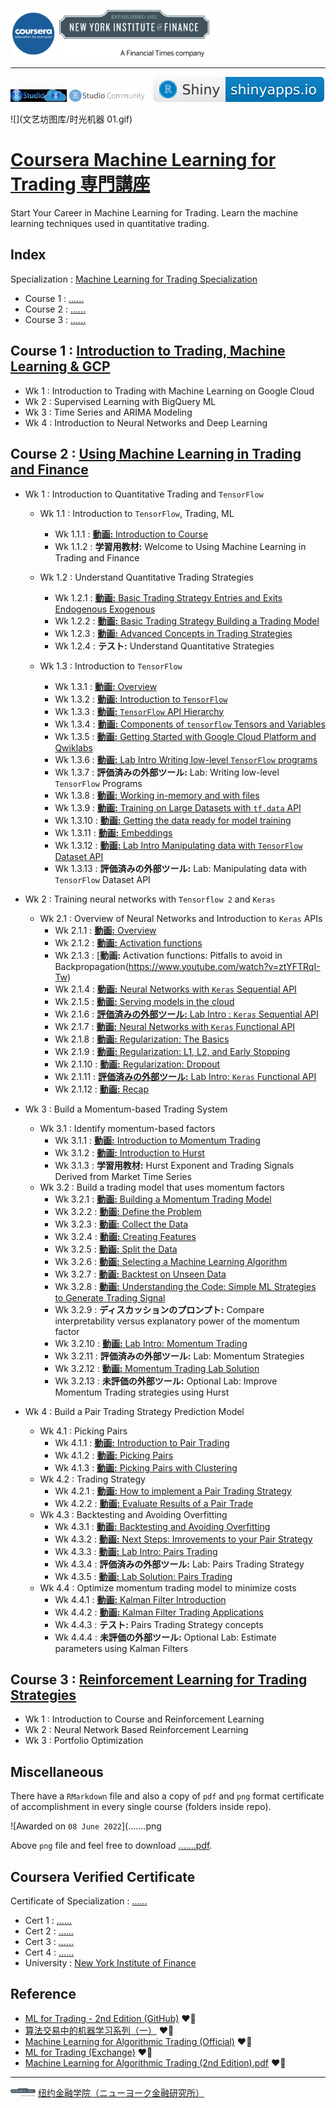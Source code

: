 <img src='文艺坊图库/coursera.jpg' width='74'> <img src='文艺坊图库/NYIF.jpeg' width='240'>

------

[<img src='文艺坊图库/RStudioCloud.png' height='20'>](https://rstudio.cloud) [<img src='文艺坊图库/RStudioCom2.png' height='20'>](https://community.rstudio.com/new-topic?category=shiny&tags=shiny) [![](文艺坊图库/shiny-badge.svg)](https://www.shinyapps.io)

![](文艺坊图库/时光机器 01.gif)

# [Coursera Machine Learning for Trading 専門講座](https://www.coursera.org/specializations/machine-learning-trading?)

Start Your Career in Machine Learning for Trading. Learn the machine learning techniques used in quantitative trading.

## Index

Specialization : [Machine Learning for Trading Specialization](https://www.coursera.org/specializations/machine-learning-trading)

- Course 1 : [......](h)
- Course 2 : [......]()
- Course 3 : [......]()

## Course 1 : [Introduction to Trading, Machine Learning & GCP](https://www.coursera.org/learn/introduction-trading-machine-learning-gcp?specialization=machine-learning-trading)

  - Wk 1 : Introduction to Trading with Machine Learning on Google Cloud
  - Wk 2 : Supervised Learning with BigQuery ML
  - Wk 3 : Time Series and ARIMA Modeling
  - Wk 4 : Introduction to Neural Networks and Deep Learning


## Course 2 :  [Using Machine Learning in Trading and Finance](https://www.coursera.org/learn/machine-learning-trading-finance)

  - Wk 1 : Introduction to Quantitative Trading and `TensorFlow`
    - Wk 1.1 : Introduction to `TensorFlow`, Trading, ML
      - Wk 1.1.1 : [**動画:** Introduction to Course](https://www.youtube.com/watch?v=HR9InPaahA0)
      - Wk 1.1.2 : **学習用教材:** Welcome to Using Machine Learning in Trading and Finance
      
    - Wk 1.2 : Understand Quantitative Trading Strategies
      - Wk 1.2.1 : [**動画:** Basic Trading Strategy Entries and Exits Endogenous Exogenous](https://www.youtube.com/watch?v=Ffmcq2HZz30)
      - Wk 1.2.2 : [**動画:** Basic Trading Strategy Building a Trading Model](https://www.youtube.com/watch?v=5kfVeUCa9EM)
      - Wk 1.2.3 : [**動画:** Advanced Concepts in Trading Strategies](https://www.youtube.com/watch?v=0dN8xWv674A)
      - Wk 1.2.4 : **テスト:** Understand Quantitative Strategies
      
    - Wk 1.3 : Introduction to `TensorFlow`
      - Wk 1.3.1 : [**動画:** Overview](https://www.youtube.com/watch?v=odC8-RAnslc)
      - Wk 1.3.2 : [**動画:** Introduction to `TensorFlow`](https://www.youtube.com/watch?v=_nNksFwPbZk)
      - Wk 1.3.3 : [**動画:** `TensorFlow` API Hierarchy](https://www.youtube.com/watch?v=5FHCRO22MzI)
      - Wk 1.3.4 : [**動画:** Components of `tensorflow` Tensors and Variables](https://www.youtube.com/watch?v=JuHPqzq6glU)
      - Wk 1.3.5 : [**動画:** Getting Started with Google Cloud Platform and Qwiklabs](https://www.youtube.com/watch?v=G1fs73llt_w)
      - Wk 1.3.6 : [**動画:** Lab Intro Writing low-level `TensorFlow` programs](https://www.youtube.com/watch?v=Chkgaa-k7aA)
      - Wk 1.3.7 : **評価済みの外部ツール:** Lab: Writing low-level `TensorFlow` Programs
      - Wk 1.3.8 : [**動画:** Working in-memory and with files](https://www.youtube.com/watch?v=LKlDWW7Coxo)
      - Wk 1.3.9 : [**動画:** Training on Large Datasets with `tf.data` API](https://www.youtube.com/watch?v=xgyRV6E02F4)
      - Wk 1.3.10 : [**動画:** Getting the data ready for model training](https://www.youtube.com/watch?v=IXXEfAJK-x4)
      - Wk 1.3.11 : [**動画:** Embeddings](https://www.youtube.com/watch?v=kpBPZwaxqFY)
      - Wk 1.3.12 : [**動画:** Lab Intro Manipulating data with `TensorFlow` Dataset API](https://www.youtube.com/watch?v=GmOpvxA0vI0)
      - Wk 1.3.13 : **評価済みの外部ツール:** Lab: Manipulating data with `TensorFlow` Dataset API

  - Wk 2 : Training neural networks with `Tensorflow 2` and `Keras`
    - Wk 2.1 : Overview of Neural Networks and Introduction to `Keras` APIs
      - Wk 2.1.1 : [**動画:** Overview](https://www.youtube.com/watch?v=LT_ZafVRSJ4)
      - Wk 2.1.2 : [**動画:** Activation functions](https://www.youtube.com/watch?v=hkFLCMDpd0A)
      - Wk 2.1.3 : [**動画:** Activation functions: Pitfalls to avoid in Backpropagation(https://www.youtube.com/watch?v=ztYFTRqI-Tw)
      - Wk 2.1.4 : [**動画:** Neural Networks with `Keras` Sequential API](https://www.youtube.com/watch?v=qWChK51Jitk)
      - Wk 2.1.5 : [**動画:** Serving models in the cloud](https://www.youtube.com/watch?v=uKfckc5JnYw)
      - Wk 2.1.6 : [**評価済みの外部ツール:** Lab Intro : `Keras` Sequential API](https://www.youtube.com/watch?v=6HysgE56ps4)
      - Wk 2.1.7 : [**動画:** Neural Networks with `Keras` Functional API](https://www.youtube.com/watch?v=0PdTjYd2yiM)
      - Wk 2.1.8 : [**動画:** Regularization: The Basics](https://www.youtube.com/watch?v=MEwWjLUHWZc)
      - Wk 2.1.9 : [**動画:** Regularization: L1, L2, and Early Stopping](https://www.youtube.com/watch?v=xjaRhdOBung)
      - Wk 2.1.10 : [**動画:** Regularization: Dropout](https://www.youtube.com/watch?v=x78vXgiVWfg)
      - Wk 2.1.11 : [**評価済みの外部ツール:** Lab Intro: `Keras` Functional API](https://www.youtube.com/watch?v=TeXjXzldKYM)
      - Wk 2.1.12 : [**動画:** Recap](https://www.youtube.com/watch?v=RLjIS43vpyM)
      
  - Wk 3 : Build a Momentum-based Trading System
    - Wk 3.1 : Identify momentum-based factors
      - Wk 3.1.1 : [**動画:** Introduction to Momentum Trading](https://www.youtube.com/watch?v=ADRrKM2VfEQ)
      - Wk 3.1.2 : [**動画:** Introduction to Hurst](https://www.youtube.com/watch?v=LCUC1e4MmZU)
      - Wk 3.1.3 : **学習用教材:** Hurst Exponent and Trading Signals Derived from Market Time Series
    - Wk 3.2 : Build a trading model that uses momentum factors
      - Wk 3.2.1 : [**動画:** Building a Momentum Trading Model](https://www.youtube.com/watch?v=ceuGOyrqmis)
      - Wk 3.2.2 : [**動画:** Define the Problem](https://www.youtube.com/watch?v=Y8teYAEaAxo)
      - Wk 3.2.3 : [**動画:** Collect the Data](https://www.youtube.com/watch?v=pq7QmLzRJFc)
      - Wk 3.2.4 : [**動画:** Creating Features](https://www.youtube.com/watch?v=Wkcnb4sV-X0)
      - Wk 3.2.5 : [**動画:** Split the Data](https://www.youtube.com/watch?v=PkiHSzcS8qc)
      - Wk 3.2.6 : [**動画:** Selecting a Machine Learning Algorithm](https://www.youtube.com/watch?v=NCh0iC8QgSg)
      - Wk 3.2.7 : [**動画:** Backtest on Unseen Data](https://www.youtube.com/watch?v=R5O1Hwkx--4)
      - Wk 3.2.8 : [**動画:** Understanding the Code: Simple ML Strategies to Generate Trading Signal](https://www.youtube.com/watch?v=qQnV-fpJLxA)
      - Wk 3.2.9 : **ディスカッションのプロンプト:** Compare interpretability versus explanatory power of the momentum factor
      - Wk 3.2.10 : [**動画:** Lab Intro: Momentum Trading](https://www.youtube.com/watch?v=_v2FEwPo_mg)
      - Wk 3.2.11 : **評価済みの外部ツール:** Lab: Momentum Strategies
      - Wk 3.2.12 : [**動画:** Momentum Trading Lab Solution](https://www.youtube.com/watch?v=MDkaCD80aIg)
      - Wk 3.2.13 : **未評価の外部ツール:** Optional Lab: Improve Momentum Trading strategies using Hurst
  - Wk 4 : Build a Pair Trading Strategy Prediction Model
    - Wk 4.1 : Picking Pairs
      - Wk 4.1.1 : [**動画:** Introduction to Pair Trading](https://www.youtube.com/watch?v=0Tpt6ahWa7g)
      - Wk 4.1.2 : [**動画:** Picking Pairs](https://www.youtube.com/watch?v=JdbjPjVECUc)
      - Wk 4.1.3 : [**動画:** Picking Pairs with Clustering](https://www.youtube.com/watch?v=ld7Yki6vZAk)
    - Wk 4.2 : Trading Strategy
      - Wk 4.2.1 : [**動画:** How to implement a Pair Trading Strategy](https://www.youtube.com/watch?v=kuINXkdE1Us)
      - Wk 4.2.2 : [**動画:** Evaluate Results of a Pair Trade](https://www.youtube.com/watch?v=trXXLzeDjzw)
    - Wk 4.3 : Backtesting and Avoiding Overfitting
      - Wk 4.3.1 : [**動画:** Backtesting and Avoiding Overfitting](https://www.youtube.com/watch?v=lYX8LXwQjmc)
      - Wk 4.3.2 : [**動画:** Next Steps: Imrovements to your Pair Strategy](https://www.youtube.com/watch?v=sBzvrEMNGZE)
      - Wk 4.3.3 : [**動画:** Lab Intro: Pairs Trading](https://www.youtube.com/watch?v=uGNf3C3HeDA)
      - Wk 4.3.4 : **評価済みの外部ツール:** Lab: Pairs Trading Strategy
      - Wk 4.3.5 : [**動画:** Lab Solution: Pairs Trading](https://www.youtube.com/watch?v=9XZZz7TYE18)
    - Wk 4.4 : Optimize momentum trading model to minimize costs
      - Wk 4.4.1 : [**動画:** Kalman Filter Introduction](https://www.youtube.com/watch?v=3fylBOJeleo)
      - Wk 4.4.2 : [**動画:** Kalman Filter Trading Applications](https://www.youtube.com/watch?v=hmKwjuZLpqg)
      - Wk 4.4.3 : **テスト:** Pairs Trading Strategy concepts
      - Wk 4.4.4 : **未評価の外部ツール:** Optional Lab: Estimate parameters using Kalman Filters


## Course 3 : [Reinforcement Learning for Trading Strategies](https://www.coursera.org/learn/trading-strategies-reinforcement-learning?specialization=machine-learning-trading)

  - Wk 1 : Introduction to Course and Reinforcement Learning
  - Wk 2 : Neural Network Based Reinforcement Learning
  - Wk 3 : Portfolio Optimization

## Miscellaneous

There have a `RMarkdown` file and also a copy of `pdf` and `png` format certificate of accomplishment in every single course (folders inside repo).

![Awarded on `08 June 2022`](.......png

Above `png` file and feel free to download [.......pdf](.......pdf).

## Coursera Verified Certificate

Certificate of Specialization : [......](https://www.coursera.org/account/accomplishments/specialization/......)

- Cert 1 : [......](https://www.coursera.org/account/accomplishments/records/......)
- Cert 2 : [......](https://www.coursera.org/account/accomplishments/records/......)
- Cert 3 : [......](https://www.coursera.org/account/accomplishments/records/......)
- Cert 4 : [......](https://www.coursera.org/account/accomplishments/records/......)
- University : [New York Institute of Finance](https://www.nyif.com)

## Reference

- [ML for Trading - 2nd Edition (GitHub)](https://github.com/englianhu/machine-learning-for-trading) ❤️‍🔥
- [算法交易中的机器学习系列（一）](https://zhuanlan.zhihu.com/p/262260494) ❤️‍🔥
- [Machine Learning for Algorithmic Trading (Official)](https://ml4trading.io) ❤️‍🔥
- [ML for Trading (Exchange)](https://exchange.ml4trading.io) ❤️‍🔥
- [Machine Learning for Algorithmic Trading (2nd Edition).pdf](https://raw.githubusercontent.com/englianhu/Coursera-Machine-Learning-for-Trading/8fdfbfdec4ffc277afe658dcbcd1846bea8b3e1c/reference/Machine%20Learning%20for%20Algorithmic%20Trading%20(2nd%20Edition).pdf) ❤️‍🔥

---

<img src='文艺坊图库/NYIF.jpeg' width='40'> [纽约金融学院（ニューヨーク金融研究所）](https://www.nyif.com)
